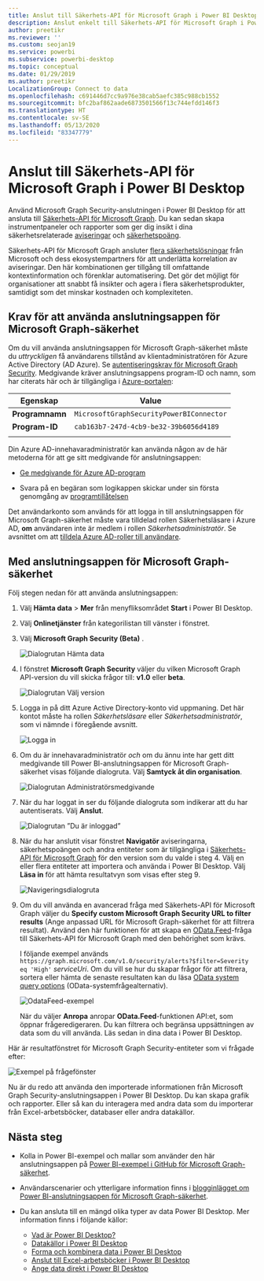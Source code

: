 ```yaml
---
title: Anslut till Säkerhets-API för Microsoft Graph i Power BI Desktop
description: Anslut enkelt till Säkerhets-API för Microsoft Graph i Power BI Desktop
author: preetikr
ms.reviewer: ''
ms.custom: seojan19
ms.service: powerbi
ms.subservice: powerbi-desktop
ms.topic: conceptual
ms.date: 01/29/2019
ms.author: preetikr
LocalizationGroup: Connect to data
ms.openlocfilehash: c691446d7cc9a976e38cab5aefc385c988cb1552
ms.sourcegitcommit: bfc2baf862aade6873501566f13c744efdd146f3
ms.translationtype: HT
ms.contentlocale: sv-SE
ms.lasthandoff: 05/13/2020
ms.locfileid: "83347779"
---
```

# <a name="connect-to-the-microsoft-graph-security-api-in-power-bi-desktop"></a>Anslut till Säkerhets-API för Microsoft Graph i Power BI Desktop

Använd Microsoft Graph Security-anslutningen i Power BI Desktop för att ansluta till [Säkerhets-API för Microsoft Graph](https://aka.ms/graphsecuritydocs). Du kan sedan skapa instrumentpaneler och rapporter som ger dig insikt i dina säkerhetsrelaterade [aviseringar](https://docs.microsoft.com/graph/api/resources/alert?view=graph-rest-1.0) och [säkerhetspoäng](https://docs.microsoft.com/graph/api/resources/securescores?view=graph-rest-beta).

Säkerhets-API för Microsoft Graph ansluter [flera säkerhetslösningar](https://aka.ms/graphsecurityalerts) från Microsoft och dess ekosystempartners för att underlätta korrelation av aviseringar. Den här kombinationen ger tillgång till omfattande kontextinformation och förenklar automatisering. Det gör det möjligt för organisationer att snabbt få insikter och agera i flera säkerhetsprodukter, samtidigt som det minskar kostnaden och komplexiteten.

## <a name="prerequisites-to-use-the-microsoft-graph-security-connector"></a>Krav för att använda anslutningsappen för Microsoft Graph-säkerhet

Om du vill använda anslutningsappen för Microsoft Graph-säkerhet måste du *uttryckligen* få användarens tillstånd av klientadministratören för Azure Active Directory (AD Azure). Se [autentiseringskrav för Microsoft Graph Security](https://aka.ms/graphsecurityauth).
Medgivande kräver anslutningsappens program-ID och namn, som har citerats här och är tillgängliga i [Azure-portalen](https://portal.azure.com):

| Egenskap | Value |
|----------|-------|
| **Programnamn** | `MicrosoftGraphSecurityPowerBIConnector` |
| **Program-ID** | `cab163b7-247d-4cb9-be32-39b6056d4189` |
|||

Din Azure AD-innehavaradministratör kan använda någon av de här metoderna för att ge sitt medgivande för anslutningsappen:

* [Ge medgivande för Azure AD-program](https://docs.microsoft.com/azure/active-directory/develop/v2-permissions-and-consent)

* Svara på en begäran som logikappen skickar under sin första genomgång av [programtillåtelsen](https://docs.microsoft.com/azure/active-directory/develop/application-consent-experience)
   
Det användarkonto som används för att logga in till anslutningsappen för Microsoft Graph-säkerhet måste vara tilldelad rollen Säkerhetsläsare i Azure AD, **om** användaren inte är medlem i rollen *Säkerhetsadministratör*. Se avsnittet om att [tilldela Azure AD-roller till användare](https://docs.microsoft.com/graph/security-authorization#assign-azure-ad-roles-to-users).

## <a name="using-the-microsoft-graph-security-connector"></a>Med anslutningsappen för Microsoft Graph-säkerhet

Följ stegen nedan för att använda anslutningsappen:

1. Välj **Hämta data** > **Mer** från menyfliksområdet **Start** i Power BI Desktop.
2. Välj **Onlinetjänster** från kategorilistan till vänster i fönstret.
3. Välj **Microsoft Graph Security (Beta)** .

    ![Dialogrutan Hämta data](media/desktop-connect-graph-security/GetData.PNG)
    
4. I fönstret **Microsoft Graph Security** väljer du vilken Microsoft Graph API-version du vill skicka frågor till: **v1.0** eller **beta**.

    ![Dialogrutan Välj version](media/desktop-connect-graph-security/selectVersion.PNG)
    
5. Logga in på ditt Azure Active Directory-konto vid uppmaning. Det här kontot måste ha rollen *Säkerhetsläsare* eller *Säkerhetsadministratör*, som vi nämnde i föregående avsnitt.

    ![Logga in](media/desktop-connect-graph-security/SignIn.PNG) 
    
6. Om du är innehavaradministratör *och* om du ännu inte har gett ditt medgivande till Power BI-anslutningsappen för Microsoft Graph-säkerhet visas följande dialogruta. Välj **Samtyck åt din organisation**.

    ![Dialogrutan Administratörsmedgivande](media/desktop-connect-graph-security/AdminConsent.PNG)
    
7. När du har loggat in ser du följande dialogruta som indikerar att du har autentiserats. Välj **Anslut**.

    ![Dialogrutan ”Du är inloggad”](media/desktop-connect-graph-security/SignedIn.PNG)
    
8. När du har anslutit visar fönstret **Navigatör** aviseringarna, säkerhetspoängen och andra entiteter som är tillgängliga i [Säkerhets-API för Microsoft Graph](https://aka.ms/graphsecuritydocs) för den version som du valde i steg 4. Välj en eller flera entiteter att importera och använda i Power BI Desktop. Välj **Läsa in** för att hämta resultatvyn som visas efter steg 9.

    ![Navigeringsdialogruta](media/desktop-connect-graph-security/NavTable.PNG)
    
9. Om du vill använda en avancerad fråga med Säkerhets-API för Microsoft Graph väljer du **Specify custom Microsoft Graph Security URL to filter results** (Ange anpassad URL för Microsoft Graph-säkerhet för att filtrera resultat). Använd den här funktionen för att skapa en [OData.Feed](https://docs.microsoft.com/power-bi/desktop-connect-odata)-fråga till Säkerhets-API för Microsoft Graph med den behörighet som krävs.

   I följande exempel används `https://graph.microsoft.com/v1.0/security/alerts?$filter=Severity eq 'High'` *serviceUri*. Om du vill se hur du skapar frågor för att filtrera, sortera eller hämta de senaste resultaten kan du läsa [OData system query options](https://docs.microsoft.com/graph/query-parameters) (OData-systemfrågealternativ).

   ![OdataFeed-exempel](media/desktop-connect-graph-security/ODataFeed.PNG)
    
   När du väljer **Anropa** anropar **OData.Feed**-funktionen API:et, som öppnar frågeredigeraren. Du kan filtrera och begränsa uppsättningen av data som du vill använda. Läs sedan in dina data i Power BI Desktop.

Här är resultatfönstret för Microsoft Graph Security-entiteter som vi frågade efter:

   ![Exempel på frågefönster](media/desktop-connect-graph-security/Result.PNG)
    

Nu är du redo att använda den importerade informationen från Microsoft Graph Security-anslutningsappen i Power BI Desktop. Du kan skapa grafik och rapporter. Eller så kan du interagera med andra data som du importerar från Excel-arbetsböcker, databaser eller andra datakällor.

## <a name="next-steps"></a>Nästa steg
* Kolla in Power BI-exempel och mallar som använder den här anslutningsappen på [Power BI-exempel i GitHub för Microsoft Graph-säkerhet](https://aka.ms/graphsecuritypowerbiconnectorsamples).

* Användarscenarier och ytterligare information finns i [blogginlägget om Power BI-anslutningsappen för Microsoft Graph-säkerhet](https://aka.ms/graphsecuritypowerbiconnectorblogpost).

* Du kan ansluta till en mängd olika typer av data Power BI Desktop. Mer information finns i följande källor:

    * [Vad är Power BI Desktop?](../fundamentals/desktop-what-is-desktop.md)
    * [Datakällor i Power BI Desktop](desktop-data-sources.md)
    * [Forma och kombinera data i Power BI Desktop](desktop-shape-and-combine-data.md)
    * [Anslut till Excel-arbetsböcker i Power BI Desktop](desktop-connect-excel.md)
    * [Ange data direkt i Power BI Desktop](desktop-enter-data-directly-into-desktop.md)
